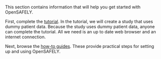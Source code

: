 This section contains information that will help you get started with OpenSAFELY.

First, complete the [tutorial](tutorial/index.md).
In the tutorial, we will create a study that uses dummy patient data.
Because the study uses dummy patient data, anyone can complete the tutorial.
All we need is an up to date web browser and an internet connection.

Next, browse the [how-to guides](how-to/index.md).
These provide practical steps for setting up and using OpenSAFELY.

